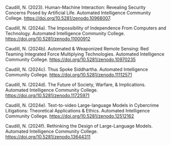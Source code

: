 Caudill, N. (2023). Human-Machine Interaction: Revealing Security Concerns Posed by Artificial Life. Automated Intelligence Community College. https://doi.org/10.5281/zenodo.10968007.

Caudill, N. (2024a). The Impossibility of Independence From Computers and Technology. Automated Intelligence Community College. https://doi.org/10.5281/zenodo.11000912

Caudill, N. (2024b). Automated & Weaponized Remote Sensing: Red Teaming Integrated Force Multiplying Technologies. Automated Intelligence Community College. https://doi.org/10.5281/zenodo.10970235

Caudill, N. (2024c). Thus Spoke Siddhartha. Automated Intelligence Community College. https://doi.org/10.5281/zenodo.11112571

Caudill, N. (2024d). The Future of Society, Warfare, & Implications. Automated Intelligence Community College. https://doi.org/10.5281/zenodo.11725971

Caudill, N. (2024e). Text-to-video Large-language Models in Cybercrime Litigations: Theoretical Applications & Ethics. Automated Intelligence Community College. https://doi.org/10.5281/zenodo.12512162

Caudill, N. (2024f). Rethinking the Design of Large-Language Models. Automated Intelligence Community College. https://doi.org/10.5281/zenodo.13644311
